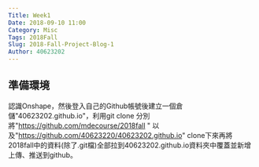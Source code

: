 ```yaml
---
Title: Week1
Date: 2018-09-10 11:00
Category: Misc
Tags: 2018Fall
Slug: 2018-Fall-Project-Blog-1
Author: 40623202
---
```




<!-- PELICAN_END_SUMMARY -->

準備環境
----
認識Onshape，然後登入自己的Github帳號後建立一個倉儲"40623202.github.io"，利用git clone 分別將"https://github.com/mdecourse/2018fall "
以及"https://github.com/40623220/40623202.github.io" clone下來再將2018fall中的資料(除了.git檔)全部拉到40623202.github.io資料夾中覆蓋並新增上傳、推送到github。



